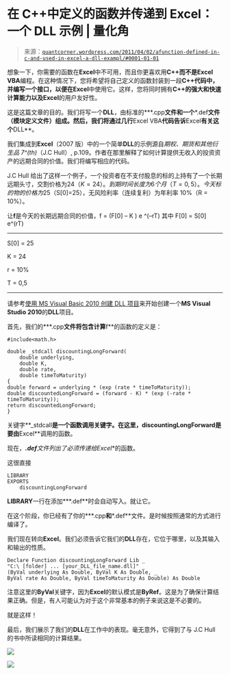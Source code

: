 <!--yml

类别：未分类

日期：2024-05-18 08:10:26

-->  

# 在 C++中定义的函数并传递到 Excel：一个 DLL 示例 | 量化角

> 来源：[`quantcorner.wordpress.com/2011/04/02/afunction-defined-in-c-and-used-in-excel-a-dll-exampl/#0001-01-01`](https://quantcorner.wordpress.com/2011/04/02/afunction-defined-in-c-and-used-in-excel-a-dll-exampl/#0001-01-01)

想象一下，你需要的函数在**Excel**中不可用，而且你更喜欢用**C++**而不是**Excel VBA**编程。在这种情况下，您将希望将自己定义的函数封装到一段**C++**代码中，并编写一个接口，以便在**Excel**中使用它。这样，您将同时拥有**C++**的强大和快速计算能力以及**Excel**的用户友好性。

这是这篇文章的目的。我们将写一个**DLL**，由标准的***.cpp**文件和一个***.def**文件（模块定义文件）组成。然后，我们将通过几行**Excel VBA**代码告诉**Excel**有关这个**DLL**。

我们集成到**Excel**（2007 版）中的一个简单**DLL**的示例源自*期权、期货和其他衍生品 7^(th)*（J.C Hull）, p.109。作者在那里解释了如何计算提供无收入的投资资产的远期合同的价值。我们将编写相应的代码。

J.C Hull 给出了这样一个例子，一个投资者在不支付股息的标的上持有了一个长期远期头寸，交割价格为$24（K=24）。到期时间长度为 6 个月（T=0,5）。今天标的物的价格为$25（S[0]=25），无风险利率（连续复利）为年利率 10%（R = 10%）。

让**f**是今天的长期远期合同的价值，f = (F[0] – K ) e ^(–rT) 其中 F[0] = S[0] e^(rT)

_______

S[0] = 25

K = 24

r = 10%

T = 0,5

_______

请参考[使用 MS Visual Basic 2010 创建 DLL 项目](https://quantcorner.wordpress.com/2011/03/28/creating-a-dll-project-with-ms-visual-basic-2010)来开始创建一个**MS Visual Studio 2010**的**DLL**项目。

首先，我们的***.cpp**文件将包含计算**f**的函数的定义是：

```
#include<math.h>

double _stdcall discountingLongForward(
	double underlying,
	double K,
	double rate,
	double timeToMaturity)
{
double forward = underlying * (exp (rate * timeToMaturity));
double discountedLongForward = (forward - K) * (exp (-rate * timeToMaturity));
return discountedLongForward;
}
```

关键字**_stdcall**是一个函数调用关键字。在这里，**discountingLongForward**是要由**Excel**调用的函数。

现在，***.def**文件列出了必须传递给**Excel**的函数。

这很直接

```
LIBRARY
EXPORTS
	discountingLongForward
```

**LIBRARY**一行在添加***.def**时会自动写入。就让它。

在这个阶段，你已经有了你的***.cpp**和***.def**文件。是时候按照通常的方式进行编译了。

我们现在转向**Excel**。我们必须告诉它我们的**DLL**存在，它位于哪里，以及其输入和输出的性质。

```
Declare Function discountingLongForward Lib _
"C:\ [folder] ... [your_DLL_file_name.dll]" _
(ByVal underlying As Double, ByVal K As Double, _
ByVal rate As Double, ByVal timeToMaturity As Double) As Double
```

注意这里的**ByVal**关键字，因为**Excel**的默认模式是**ByRef**。这是为了确保计算结果正确。但是，有人可能认为对于这个非常基本的例子来说这是不必要的。

就是这样！

最后，我们展示了我们的**DLL**在工作中的表现。毫无意外，它得到了与 J.C Hull 的书中所读相同的计算结果。

![](https://quantcorner.wordpress.com/wp-content/uploads/2011/04/discountinglongforward_formula.jpg)

![](https://quantcorner.wordpress.com/wp-content/uploads/2011/04/discountinglongforward_calculation_result.jpg)
